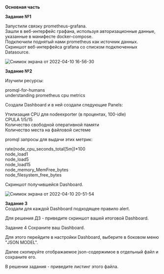 **Основная часть**     
    
    
**Задание №1**     
   
Запустили связку prometheus-grafana.    
Зашли в веб-интерфейс графана, используя авторизационные данные, указанные в манифесте docker-compose.    
Подключили поднятый нами prometheus как источник данных.   
Cкриншот веб-интерфейса grafana со списком подключенных Datasource.    

![Снимок экрана от 2022-04-10 16-56-30](https://user-images.githubusercontent.com/87299405/162619289-2a1fc1ce-6711-4a5b-91d4-79a07be3c22f.png)    
     
**Задание №2**    
    
Изучили ресурсы:
    
promql-for-humans    
understanding prometheus cpu metrics    
    
Создали Dashboard и в ней создали следующие Panels:
    
Утилизация CPU для nodeexporter (в процентах, 100-idle)    
CPULA 1/5/15    
Количество свободной оперативной памяти    
Количество места на файловой системе     
    
    
promql запросы для выдачи этих метрик:    
    
rate(node_cpu_seconds_total[5m])*100   
node_load1  
node_load5   
node_load15   
node_memory_MemFree_bytes    
node_filesystem_free_bytes    
     
Cкриншот получившейся Dashboard.   
    
![Снимок экрана от 2022-04-10 20-51-54](https://user-images.githubusercontent.com/87299405/162630517-4722bfb8-e1ee-467f-b5bc-fa5086b88b33.png)

  
**Задание 3**   
Создали для каждой Dashboard подходящее правило alert.    
    
Для решения ДЗ - приведите скриншот вашей итоговой Dashboard.

Задание 4
Сохраните ваш Dashboard.

Для этого перейдите в настройки Dashboard, выберите в боковом меню "JSON MODEL".

Далее скопируйте отображаемое json-содержимое в отдельный файл и сохраните его.

В решении задания - приведите листинг этого файла.

